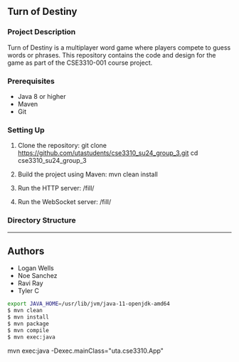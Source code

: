 
## Turn of Destiny

### Project Description
Turn of Destiny is a multiplayer word game where players compete to guess words or phrases. This repository contains the code and design for the game as part of the CSE3310-001 course project.

### Prerequisites
- Java 8 or higher
- Maven
- Git

### Setting Up

1. Clone the repository:
    git clone https://github.com/utastudents/cse3310_su24_group_3.git
    cd cse3310_su24_group_3

2. Build the project using Maven:
    mvn clean install 


3. Run the HTTP server:
    /fill/


4. Run the WebSocket server:
    /fill/

### Directory Structure
******

## Authors
- Logan Wells
- Noe Sanchez
- Ravi Ray
- Tyler C

```bash
export JAVA_HOME=/usr/lib/jvm/java-11-openjdk-amd64
$ mvn clean
$ mvn install
$ mvn package
$ mvn compile
$ mvn exec:java 
```
mvn exec:java -Dexec.mainClass="uta.cse3310.App"